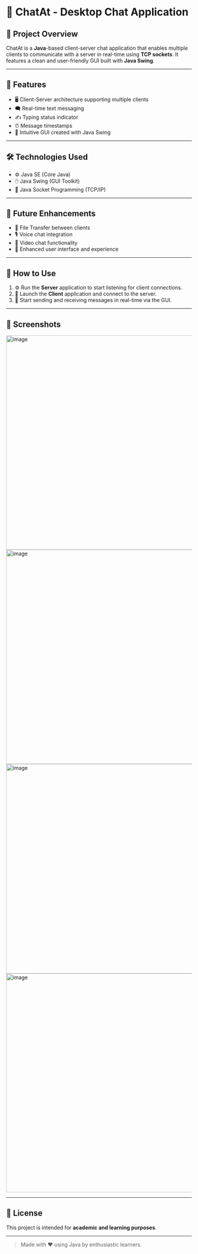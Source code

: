 # 💬 ChatAt - Desktop Chat Application



## 📖 Project Overview

ChatAt is a **Java**-based client-server chat application that enables multiple clients to communicate with a server in real-time using **TCP sockets**.
It features a clean and user-friendly GUI built with **Java Swing**.

---

## 🌟 Features

- 🖥️ Client-Server architecture supporting multiple clients  
- 🗨️ Real-time text messaging  
- ✍️ Typing status indicator  
- ⏰ Message timestamps  
- 🎨 Intuitive GUI created with Java Swing  

---

## 🛠️ Technologies Used

- ⚙️ Java SE (Core Java)  
- 🖱️ Java Swing (GUI Toolkit)  
- 🔗 Java Socket Programming (TCP/IP)  

---

## 🚀 Future Enhancements

- 📁 File Transfer between clients  
- 🎙️ Voice chat integration  
- 🎥 Video chat functionality  
- 🎨 Enhanced user interface and experience  

---

## 📝 How to Use

1. ⚙️ Run the **Server** application to start listening for client connections.  
2. 🔌 Launch the **Client** application and connect to the server.  
3. 💬 Start sending and receiving messages in real-time via the GUI.

---

## 📸 Screenshots

<img width="946" height="580" alt="image" src="https://github.com/user-attachments/assets/d49efca3-592c-495f-91d7-9c01742ff8f0" />
<img width="946" height="580" alt="image" src="https://github.com/user-attachments/assets/411608fb-cd11-4044-a352-fe118a80a104" />
<img width="940" height="567" alt="image" src="https://github.com/user-attachments/assets/94182dee-651d-440f-9e7f-9e536a6549c7" />
<img width="940" height="592" alt="image" src="https://github.com/user-attachments/assets/1efd8823-0fe0-4e7c-a24f-b66f62d209b2" />

---

## 📄 License

This project is intended for **academic and learning purposes**.

---

> Made with ❤️ using Java by enthusiastic learners.

